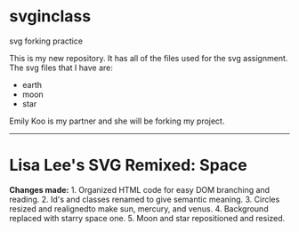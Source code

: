 # svginclass
svg forking practice

This is my new repository. 
It has all of the files used for the svg assignment. 
The svg files that I have are: 
  * earth
  * moon
  * star


Emily Koo is my partner and she will be forking my project. 

----------------------------------------------------------
# Lisa Lee's SVG Remixed: Space

**Changes made:**
	1. Organized HTML code for easy DOM branching and reading.
	2. Id's and classes renamed to give semantic meaning.
	3. Circles resized and realignedto make sun, mercury, and venus.
	4. Background replaced with starry space one.
	5. Moon and star repositioned and resized.


